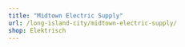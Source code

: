 ```yaml
---
title: "Midtown Electric Supply"
url: /long-island-city/midtown-electric-supply/
shop: Elektrisch
---
```

